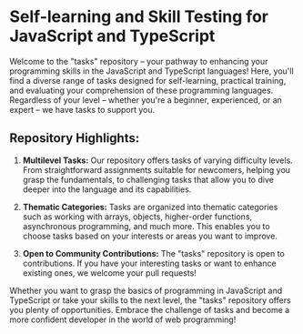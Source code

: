 # Self-learning and Skill Testing for JavaScript and TypeScript

Welcome to the "tasks" repository – your pathway to enhancing your programming skills in the JavaScript and TypeScript languages! Here, you'll find a diverse range of tasks designed for self-learning, practical training, and evaluating your comprehension of these programming languages. Regardless of your level – whether you're a beginner, experienced, or an expert – we have tasks to support you.

## Repository Highlights:

1. **Multilevel Tasks:** Our repository offers tasks of varying difficulty levels. From straightforward assignments suitable for newcomers, helping you grasp the fundamentals, to challenging tasks that allow you to dive deeper into the language and its capabilities.

2. **Thematic Categories:** Tasks are organized into thematic categories such as working with arrays, objects, higher-order functions, asynchronous programming, and much more. This enables you to choose tasks based on your interests or areas you want to improve.

5. **Open to Community Contributions:** The "tasks" repository is open to contributions. If you have your interesting tasks or want to enhance existing ones, we welcome your pull requests!

Whether you want to grasp the basics of programming in JavaScript and TypeScript or take your skills to the next level, the "tasks" repository offers you plenty of opportunities. Embrace the challenge of tasks and become a more confident developer in the world of web programming!
